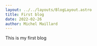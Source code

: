 ```yaml
---
layout: ../../layouts/BlogLayout.astro
title: First blog
date: 2022-02-26
author: Michel Maillard
---
```


This is my first blog